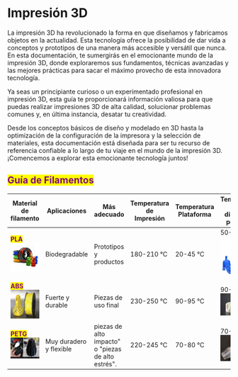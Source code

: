 # Impresión 3D

La impresión 3D ha revolucionado la forma en que diseñamos y fabricamos objetos en la actualidad. Esta tecnología ofrece la posibilidad de dar vida a conceptos y prototipos de una manera más accesible y versátil que nunca. En esta documentación, te sumergirás en el emocionante mundo de la impresión 3D, donde exploraremos sus fundamentos, técnicas avanzadas y las mejores prácticas para sacar el máximo provecho de esta innovadora tecnología.

Ya seas un principiante curioso o un experimentado profesional en impresión 3D, esta guía te proporcionará información valiosa para que puedas realizar impresiones 3D de alta calidad, solucionar problemas comunes y, en última instancia, desatar tu creatividad.

&#x20;Desde los conceptos básicos de diseño y modelado en 3D hasta la optimización de la configuración de la impresora y la selección de materiales, esta documentación está diseñada para ser tu recurso de referencia confiable a lo largo de tu viaje en el mundo de la impresión 3D. ¡Comencemos a explorar esta emocionante tecnología juntos!

## <mark style="color:purple;">**Guía de Filamentos**</mark>

<table data-view="cards"><thead><tr><th>Material de filamento</th><th>Aplicaciones</th><th>Más adecuado</th><th>Temperatura de Impresión</th><th>Temperatura Plataforma</th><th>Temperatura de distorsión por calor</th></tr></thead><tbody><tr><td><mark style="color:purple;"><strong>PLA</strong></mark><img src="../.gitbook/assets/image (1) (1) (1) (1).png" alt=""></td><td>Biodegradable</td><td>Prototipos y productos</td><td>180-210 °C</td><td>20-45 °C</td><td>50-60 °C<img src="../.gitbook/assets/image (2) (1).png" alt=""></td></tr><tr><td><mark style="color:purple;"><strong>ABS</strong></mark><img src="../.gitbook/assets/image (1) (1) (1).png" alt=""></td><td>Fuerte y durable</td><td>Piezas de uso final</td><td>230-250 °C</td><td>90-95 °C</td><td>90-110 °C<img src="../.gitbook/assets/image (3) (1) (1).png" alt=""></td></tr><tr><td><mark style="color:purple;"><strong>PETG</strong></mark><img src="../.gitbook/assets/image (5) (1).png" alt=""></td><td>Muy duradero y flexible</td><td>piezas de alto impacto" o "piezas de alto estrés".</td><td>220-245 °C</td><td>70-80 °C</td><td>70-80 °C<img src="../.gitbook/assets/image (4) (1).png" alt=""></td></tr></tbody></table>
